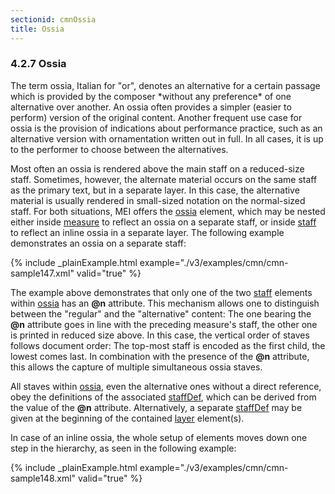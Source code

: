 ```yaml
---
sectionid: cmnOssia
title: Ossia
---
```



<h3 id="cmnOssia">
   <span class="headingNumber">4.2.7</span>
   <span class="head">Ossia</span>
</h3>
The term ossia, Italian for "or", denotes an alternative for a certain passage
which is provided by the composer *without any preference* of one alternative
over another. An ossia often provides a simpler (easier to perform) version of the
original
content. Another frequent use case for ossia is the provision of indications about
performance practice, such as an alternative version with ornamentation written out
in full.
In all cases, it is up to the performer to choose between the alternatives.


<!-- TODO: Mention <choice> here as a set of alternatives provided by an editor? Address this in the editTrans chapter. -->
Most often an ossia is rendered above the main staff on a reduced-size staff. Sometimes,
however, the alternate material occurs on the same staff as the primary text, but
in a
separate layer. In this case, the alternative material is usually rendered in small-sized
notation on the normal-sized staff. For both situations, MEI offers the 
<a class="link_odd_elementSpec" href="/v3/elements/ossia">ossia</a> element, which may be nested either inside 
<a class="link_odd_elementSpec" href="/v3/elements/measure">measure</a> to
reflect an ossia on a separate staff, or inside 
<a class="link_odd_elementSpec" href="/v3/elements/staff">staff</a> to reflect an
inline ossia in a separate layer. The following example demonstrates an ossia on a
separate
staff:


{% include _plainExample.html example="./v3/examples/cmn/cmn-sample147.xml" valid="true" %}


The example above demonstrates that only one of the two 
<a class="link_odd_elementSpec" href="/v3/elements/staff">staff</a>
elements within 
<a class="link_odd_elementSpec" href="/v3/elements/ossia">ossia</a> has an **@n** attribute. This mechanism
allows one to distinguish between the "regular" and the "alternative" content: The
one
bearing the **@n** attribute goes in line with the preceding measure's staff, the
other one is printed in reduced size above. In this case, the vertical order of staves
follows document order: The top-most staff is encoded as the first child, the lowest
comes
last. In combination with the presence of the **@n** attribute, this allows the
capture of multiple simultaneous ossia staves.

All staves within 
<a class="link_odd_elementSpec" href="/v3/elements/ossia">ossia</a>, even the alternative ones without a direct
reference, obey the definitions of the associated 
<a class="link_odd_elementSpec" href="/v3/elements/staffDef">staffDef</a>, which can
be derived from the value of the **@n** attribute. Alternatively, a separate 
<a class="link_odd_elementSpec" href="/v3/elements/staffDef">staffDef</a> may be given at the beginning of the contained 
<a class="link_odd_elementSpec" href="/v3/elements/layer">layer</a> element(s).

In case of an inline ossia, the whole setup of elements moves down one step in the
hierarchy, as seen in the following example:


{% include _plainExample.html example="./v3/examples/cmn/cmn-sample148.xml" valid="true" %}



<!-- TODO: There's also the "naive encoder" version of ossia (where all staves are the same, 
        only the number of them changes). Or not, depending on whether the maximum number of staves
      is recorded or only the number of "active" ones. -->

